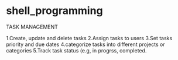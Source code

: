 # shell_programming

TASK MANAGEMENT

1.Create, update and delete tasks
2.Assign tasks to users
3.Set tasks priority and due dates
4.categorize tasks into different projects or categories
5.Track task status (e.g, in progrss, completed.
